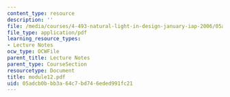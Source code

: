 ```yaml
---
content_type: resource
description: ''
file: /media/courses/4-493-natural-light-in-design-january-iap-2006/05adcb0bbb3a64c7bd746eded991fc21_module12.pdf
file_type: application/pdf
learning_resource_types:
- Lecture Notes
ocw_type: OCWFile
parent_title: Lecture Notes
parent_type: CourseSection
resourcetype: Document
title: module12.pdf
uid: 05adcb0b-bb3a-64c7-bd74-6eded991fc21
---
```

